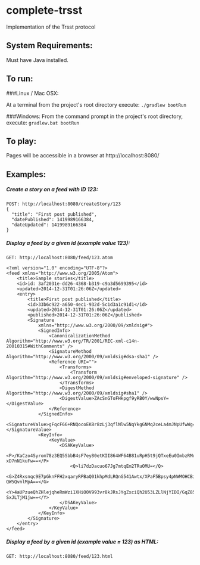complete-trsst
=============

Implementation of the Trsst protocol

System Requirements:
---------
Must have Java installed.

To run:
-------

###Linux / Mac OSX:

At a terminal from the project's root directory execute:
`./gradlew bootRun`

###Windows:
From the command prompt in the project's root directory, execute:
`gradlew.bat bootRun`

To play:
--------
Pages will be accessible in a browser at http://localhost:8080/

Examples:
---------

##### Create a story on a feed with ID 123:
    POST: http://localhost:8080/createStory/123
    {
      "title": "First post published",
      "datePublished": 1419989166384,
      "dateUpdated": 1419989166384
    }

##### Display a feed by a given id (example value 123):
    GET: http://localhost:8080/feed/123.atom

    <?xml version="1.0" encoding="UTF-8"?>
    <feed xmlns="http://www.w3.org/2005/Atom">
        <title>Sample stories</title>
        <id>id: 3af2031e-dd26-4368-b319-c9a3d5699395</id>
        <updated>2014-12-31T01:26:06Z</updated>
        <entry>
            <title>First post published</title>
            <id>33b6c922-a650-4ec1-932d-5c1d3a1c91d1</id>
            <updated>2014-12-31T01:26:06Z</updated>
            <published>2014-12-31T01:26:06Z</published>
            <Signature 
                xmlns="http://www.w3.org/2000/09/xmldsig#">
                <SignedInfo>
                    <CanonicalizationMethod Algorithm="http://www.w3.org/TR/2001/REC-xml-c14n-20010315#WithComments" />
                    <SignatureMethod Algorithm="http://www.w3.org/2000/09/xmldsig#dsa-sha1" />
                    <Reference URI="">
                        <Transforms>
                            <Transform Algorithm="http://www.w3.org/2000/09/xmldsig#enveloped-signature" />
                        </Transforms>
                        <DigestMethod Algorithm="http://www.w3.org/2000/09/xmldsig#sha1" />
                        <DigestValue>ZAcSnGToFHkpgf9yRB0Y/wwNpsY=</DigestValue>
                    </Reference>
                </SignedInfo>
                <SignatureValue>gFqcF66+RNQocoEK8r8zLj3qflNlw5NqYkgGNMq2ceLa4mJNpUfwWg==</SignatureValue>
                <KeyInfo>
                    <KeyValue>
                        <DSAKeyValue>
                            <P>/KaCzo4Syrom78z3EQ5SbbB4sF7ey80etKII864WF64B81uRpH5t9jQTxeEu0ImbzRMqzVDZkVG9
    xD7nN1kuFw==</P>
                            <Q>li7dzDacuo67Jg7mtqEm2TRuOMU=</Q>
                            <G>Z4Rxsnqc9E7pGknFFH2xqaryRPBaQ01khpMdLRQnG541Awtx/XPaF5Bpsy4pNWMOHCBiNU0Nogps
    QW5QvnlMpA==</G>
                            <Y>4aUPzueQhZHlejqheRmWzi1XHiO0V993vr8kJRsJYgZxciQh2U53LZLlNjYIDI/GqZ855aPQm/08
    SxJLTjM1jw==</Y>
                        </DSAKeyValue>
                    </KeyValue>
                </KeyInfo>
            </Signature>
        </entry>
    </feed>




##### Display a feed by a given id (example value = 123) as HTML:
    GET: http://localhost:8080/feed/123.html


